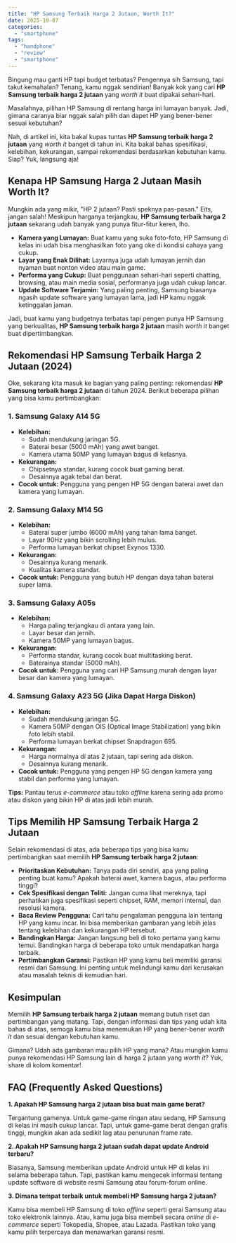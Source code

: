 ```yaml
---
title: "HP Samsung Terbaik Harga 2 Jutaan, Worth It?"
date: 2025-10-07
categories: 
  - "smartphone"
tags: 
  - "handphone"
  - "review"
  - "smartphone"
---
```


Bingung mau ganti HP tapi budget terbatas? Pengennya sih Samsung, tapi takut kemahalan? Tenang, kamu nggak sendirian! Banyak kok yang cari **HP Samsung terbaik harga 2 jutaan** yang _worth it_ buat dipakai sehari-hari.

Masalahnya, pilihan HP Samsung di rentang harga ini lumayan banyak. Jadi, gimana caranya biar nggak salah pilih dan dapet HP yang bener-bener sesuai kebutuhan?

Nah, di artikel ini, kita bakal kupas tuntas **HP Samsung terbaik harga 2 jutaan** yang _worth it_ banget di tahun ini. Kita bakal bahas spesifikasi, kelebihan, kekurangan, sampai rekomendasi berdasarkan kebutuhan kamu. Siap? Yuk, langsung aja!

## Kenapa HP Samsung Harga 2 Jutaan Masih Worth It?

Mungkin ada yang mikir, "HP 2 jutaan? Pasti speknya pas-pasan." Eits, jangan salah! Meskipun harganya terjangkau, **HP Samsung terbaik harga 2 jutaan** sekarang udah banyak yang punya fitur-fitur keren, lho.

- **Kamera yang Lumayan:** Buat kamu yang suka foto-foto, HP Samsung di kelas ini udah bisa menghasilkan foto yang oke di kondisi cahaya yang cukup.
- **Layar yang Enak Dilihat:** Layarnya juga udah lumayan jernih dan nyaman buat nonton video atau main game.
- **Performa yang Cukup:** Buat penggunaan sehari-hari seperti chatting, browsing, atau main media sosial, performanya juga udah cukup lancar.
- **Update Software Terjamin:** Yang paling penting, Samsung biasanya ngasih update software yang lumayan lama, jadi HP kamu nggak ketinggalan jaman.

Jadi, buat kamu yang budgetnya terbatas tapi pengen punya HP Samsung yang berkualitas, **HP Samsung terbaik harga 2 jutaan** masih _worth it_ banget buat dipertimbangkan.

## Rekomendasi HP Samsung Terbaik Harga 2 Jutaan (2024)

Oke, sekarang kita masuk ke bagian yang paling penting: rekomendasi **HP Samsung terbaik harga 2 jutaan** di tahun 2024. Berikut beberapa pilihan yang bisa kamu pertimbangkan:

### 1\. Samsung Galaxy A14 5G

- **Kelebihan:**
    - Sudah mendukung jaringan 5G.
    - Baterai besar (5000 mAh) yang awet banget.
    - Kamera utama 50MP yang lumayan bagus di kelasnya.
- **Kekurangan:**
    - Chipsetnya standar, kurang cocok buat gaming berat.
    - Desainnya agak tebal dan berat.
- **Cocok untuk:** Pengguna yang pengen HP 5G dengan baterai awet dan kamera yang lumayan.

### 2\. Samsung Galaxy M14 5G

- **Kelebihan:**
    - Baterai super jumbo (6000 mAh) yang tahan lama banget.
    - Layar 90Hz yang bikin scrolling lebih mulus.
    - Performa lumayan berkat chipset Exynos 1330.
- **Kekurangan:**
    - Desainnya kurang menarik.
    - Kualitas kamera standar.
- **Cocok untuk:** Pengguna yang butuh HP dengan daya tahan baterai super lama.

### 3\. Samsung Galaxy A05s

- **Kelebihan:**
    - Harga paling terjangkau di antara yang lain.
    - Layar besar dan jernih.
    - Kamera 50MP yang lumayan bagus.
- **Kekurangan:**
    - Performa standar, kurang cocok buat multitasking berat.
    - Baterainya standar (5000 mAh).
- **Cocok untuk:** Pengguna yang cari HP Samsung murah dengan layar besar dan kamera yang lumayan.

### 4\. Samsung Galaxy A23 5G (Jika Dapat Harga Diskon)

- **Kelebihan:**
    - Sudah mendukung jaringan 5G.
    - Kamera 50MP dengan OIS (Optical Image Stabilization) yang bikin foto lebih stabil.
    - Performa lumayan berkat chipset Snapdragon 695.
- **Kekurangan:**
    - Harga normalnya di atas 2 jutaan, tapi sering ada diskon.
    - Desainnya kurang menarik.
- **Cocok untuk:** Pengguna yang pengen HP 5G dengan kamera yang stabil dan performa yang lumayan.

**Tips:** Pantau terus _e-commerce_ atau toko _offline_ karena sering ada promo atau diskon yang bikin HP di atas jadi lebih murah.

## Tips Memilih HP Samsung Terbaik Harga 2 Jutaan

Selain rekomendasi di atas, ada beberapa tips yang bisa kamu pertimbangkan saat memilih **HP Samsung terbaik harga 2 jutaan**:

- **Prioritaskan Kebutuhan:** Tanya pada diri sendiri, apa yang paling penting buat kamu? Apakah baterai awet, kamera bagus, atau performa tinggi?
- **Cek Spesifikasi dengan Teliti:** Jangan cuma lihat mereknya, tapi perhatikan juga spesifikasi seperti chipset, RAM, memori internal, dan resolusi kamera.
- **Baca Review Pengguna:** Cari tahu pengalaman pengguna lain tentang HP yang kamu incar. Ini bisa memberikan gambaran yang lebih jelas tentang kelebihan dan kekurangan HP tersebut.
- **Bandingkan Harga:** Jangan langsung beli di toko pertama yang kamu temui. Bandingkan harga di beberapa toko untuk mendapatkan harga terbaik.
- **Pertimbangkan Garansi:** Pastikan HP yang kamu beli memiliki garansi resmi dari Samsung. Ini penting untuk melindungi kamu dari kerusakan atau masalah teknis di kemudian hari.

## Kesimpulan

Memilih **HP Samsung terbaik harga 2 jutaan** memang butuh riset dan pertimbangan yang matang. Tapi, dengan informasi dan tips yang udah kita bahas di atas, semoga kamu bisa menemukan HP yang bener-bener _worth it_ dan sesuai dengan kebutuhan kamu.

Gimana? Udah ada gambaran mau pilih HP yang mana? Atau mungkin kamu punya rekomendasi HP Samsung lain di harga 2 jutaan yang _worth it_? Yuk, share di kolom komentar!

## FAQ (Frequently Asked Questions)

**1\. Apakah HP Samsung harga 2 jutaan bisa buat main game berat?**

Tergantung gamenya. Untuk game-game ringan atau sedang, HP Samsung di kelas ini masih cukup lancar. Tapi, untuk game-game berat dengan grafis tinggi, mungkin akan ada sedikit lag atau penurunan frame rate.

**2\. Apakah HP Samsung harga 2 jutaan sudah dapat update Android terbaru?**

Biasanya, Samsung memberikan update Android untuk HP di kelas ini selama beberapa tahun. Tapi, pastikan kamu mengecek informasi tentang update software di website resmi Samsung atau forum-forum online.

**3\. Dimana tempat terbaik untuk membeli HP Samsung harga 2 jutaan?**

Kamu bisa membeli HP Samsung di toko _offline_ seperti gerai Samsung atau toko elektronik lainnya. Atau, kamu juga bisa membeli secara _online_ di _e-commerce_ seperti Tokopedia, Shopee, atau Lazada. Pastikan toko yang kamu pilih terpercaya dan menawarkan garansi resmi.
